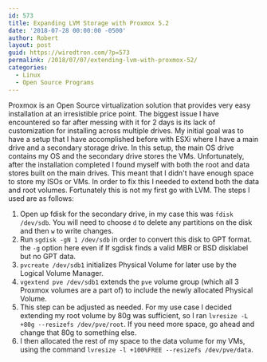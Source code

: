 ```yaml
---
id: 573
title: Expanding LVM Storage with Proxmox 5.2
date: '2018-07-28 00:00:00 -0500'
author: Robert
layout: post
guid: https://wiredtron.com/?p=573
permalink: /2018/07/07/extending-lvm-with-proxmox-52/
categories:
  - Linux
  - Open Source Programs
---
```

Proxmox is an Open Source virtualization solution that provides very easy installation at an irresistible price point. The biggest issue I have encountered so far after messing with it for 2 days is its lack of customization for installing across multiple drives. My initial goal was to have a setup that I have accomplished before with ESXi where I have a main drive and a secondary storage drive. In this setup, the main OS drive contains my OS and the secondary drive stores the VMs. Unfortunately, after the installation completed I found myself with both the root and data stores built on the main drives. This meant that I didn't have enough space to store my ISOs or VMs. In order to fix this I needed to extend both the data and root volumes. Fortunately this is not my first go with LVM. The steps I used are as follows:

1. Open up fdisk for the secondary drive, in my case this was `fdisk /dev/sdb`. You will need to choose `d` to delete any partitions on the disk and then `w` to write changes.
1. Run `sgdisk -gN 1 /dev/sdb` in order to convert this disk to GPT format. the `-g` option here even if If sgdisk finds a valid MBR or BSD disklabel but no GPT data.
1. `pvcreate /dev/sdb1` initializes Physical Volume for later use by the Logical Volume Manager.
1. `vgextend pve /dev/sdb1` extends the `pve` volume group (which all 3 Proxmox volumes are a part of) to include the newly allocated Physical Volume.
1. This step can be adjusted as needed. For my use case I decided extending my root volume by 80g was sufficient, so I ran `lvresize -L +80g --resizefs /dev/pve/root`. If you need more space, go ahead and change that 80g to something else.
1. I then allocated the rest of my space to the data volume for my VMs, using the command `lvresize -l +100%FREE --resizefs /dev/pve/data`.
